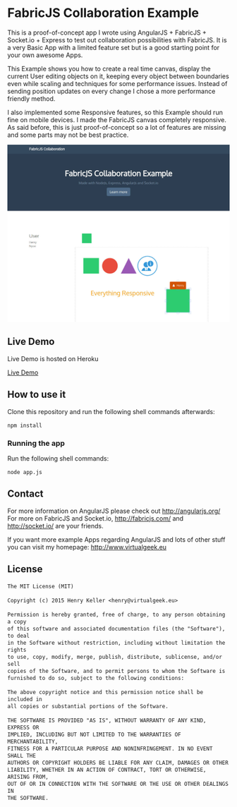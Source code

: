 # FabricJS Collaboration Example

This is a proof-of-concept app I wrote using AngularJS + FabricJS + Socket.io + Express to test out collaboration possibilities with FabricJS.
It is a very Basic App with a limited feature set but is a good starting point for your own awesome Apps.

This Example shows you how to create a real time canvas, display the current User editing objects on it, keeping every object between boundaries even while scaling and techniques for some performance issues. Instead of sending position updates on every change I chose a more performance friendly method.

I also implemented some Responsive features, so this Example should run fine on mobile devices. I made the FabricJS canvas completely responsive. As said before, this is just proof-of-concept so a lot of features are missing and some parts may not be best practice.

![alt text](screenshots/main_screen.jpg "Main Screen")

## Live Demo
Live Demo is hosted on Heroku

[Live Demo](https://fabricjs-collaboration.herokuapp.com/)

## How to use it

Clone this repository and run the following shell commands afterwards:

```shell
npm install
```

### Running the app

Run the following shell commands:

```shell
node app.js
```

## Contact

For more information on AngularJS please check out http://angularjs.org/
For more on FabricJS and Socket.io, http://fabricjs.com/ and http://socket.io/ are
your friends.

If you want more example Apps regarding AngularJS and lots of other stuff you can visit my homepage:
http://www.virtualgeek.eu

## License

    The MIT License (MIT)

    Copyright (c) 2015 Henry Keller <henry@virtualgeek.eu>

    Permission is hereby granted, free of charge, to any person obtaining a copy
    of this software and associated documentation files (the "Software"), to deal
    in the Software without restriction, including without limitation the rights
    to use, copy, modify, merge, publish, distribute, sublicense, and/or sell
    copies of the Software, and to permit persons to whom the Software is
    furnished to do so, subject to the following conditions:

    The above copyright notice and this permission notice shall be included in
    all copies or substantial portions of the Software.

    THE SOFTWARE IS PROVIDED "AS IS", WITHOUT WARRANTY OF ANY KIND, EXPRESS OR
    IMPLIED, INCLUDING BUT NOT LIMITED TO THE WARRANTIES OF MERCHANTABILITY,
    FITNESS FOR A PARTICULAR PURPOSE AND NONINFRINGEMENT. IN NO EVENT SHALL THE
    AUTHORS OR COPYRIGHT HOLDERS BE LIABLE FOR ANY CLAIM, DAMAGES OR OTHER
    LIABILITY, WHETHER IN AN ACTION OF CONTRACT, TORT OR OTHERWISE, ARISING FROM,
    OUT OF OR IN CONNECTION WITH THE SOFTWARE OR THE USE OR OTHER DEALINGS IN
    THE SOFTWARE.



